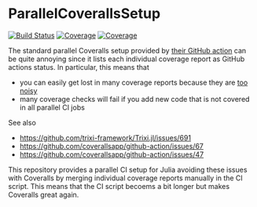# ParallelCoverallsSetup

[![Build Status](https://github.com/ranocha/ParallelCoverallsSetup.jl/workflows/CI/badge.svg)](https://github.com/ranocha/ParallelCoverallsSetup.jl/actions?query=workflow%3ACI)
[![Coverage](https://codecov.io/gh/ranocha/ParallelCoverallsSetup.jl/branch/main/graph/badge.svg)](https://codecov.io/gh/ranocha/ParallelCoverallsSetup.jl)
[![Coverage](https://coveralls.io/repos/github/ranocha/ParallelCoverallsSetup.jl/badge.svg?branch=main)](https://coveralls.io/github/ranocha/ParallelCoverallsSetup.jl?branch=main)

The standard parallel Coveralls setup provided by [their GitHub action](https://github.com/marketplace/actions/coveralls-github-action)
can be quite annoying since it lists each individual coverage report as GitHub actions status. In particular, this means that

- you can easily get lost in many coverage reports because they are [too noisy](https://github.com/JuliaCI/PkgBenchmark.jl/pull/125#issuecomment-843003479)
- many coverage checks will fail if you add new code that is not covered in all parallel CI jobs

See also

- https://github.com/trixi-framework/Trixi.jl/issues/691
- https://github.com/coverallsapp/github-action/issues/67
- https://github.com/coverallsapp/github-action/issues/47

This repository provides a parallel CI setup for Julia avoiding these issues with Coveralls
by merging individual coverage reports manually in the CI script. This means that the CI 
script becoems a bit longer but makes Coveralls great again.

